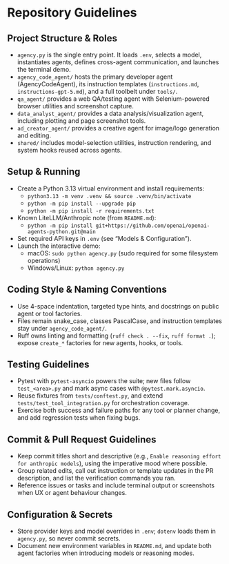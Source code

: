 # Repository Guidelines

## Project Structure & Roles
- `agency.py` is the single entry point. It loads `.env`, selects a model, instantiates agents, defines cross-agent communication, and launches the terminal demo.
- `agency_code_agent/` hosts the primary developer agent (AgencyCodeAgent), its instruction templates (`instructions.md`, `instructions-gpt-5.md`), and a full toolbelt under `tools/`.
- `qa_agent/` provides a web QA/testing agent with Selenium-powered browser utilities and screenshot capture.
- `data_analyst_agent/` provides a data analysis/visualization agent, including plotting and page screenshot tools.
- `ad_creator_agent/` provides a creative agent for image/logo generation and editing.
- `shared/` includes model-selection utilities, instruction rendering, and system hooks reused across agents.

## Setup & Running
- Create a Python 3.13 virtual environment and install requirements:
  - `python3.13 -m venv .venv && source .venv/bin/activate`
  - `python -m pip install --upgrade pip`
  - `python -m pip install -r requirements.txt`
- Known LiteLLM/Anthropic note (from `README.md`):
  - `python -m pip install git+https://github.com/openai/openai-agents-python.git@main`
- Set required API keys in `.env` (see “Models & Configuration”).
- Launch the interactive demo:
  - macOS: `sudo python agency.py` (sudo required for some filesystem operations)
  - Windows/Linux: `python agency.py`

## Coding Style & Naming Conventions
- Use 4-space indentation, targeted type hints, and docstrings on public agent or tool factories.
- Files remain snake_case, classes PascalCase, and instruction templates stay under `agency_code_agent/`.
- Ruff owns linting and formatting (`ruff check . --fix`, `ruff format .`); expose `create_*` factories for new agents, hooks, or tools.

## Testing Guidelines
- Pytest with `pytest-asyncio` powers the suite; new files follow `test_<area>.py` and mark async cases with `@pytest.mark.asyncio`.
- Reuse fixtures from `tests/conftest.py`, and extend `tests/test_tool_integration.py` for orchestration coverage.
- Exercise both success and failure paths for any tool or planner change, and add regression tests when fixing bugs.

## Commit & Pull Request Guidelines
- Keep commit titles short and descriptive (e.g., `Enable reasoning effort for anthropic models`), using the imperative mood where possible.
- Group related edits, call out instruction or template updates in the PR description, and list the verification commands you ran.
- Reference issues or tasks and include terminal output or screenshots when UX or agent behaviour changes.

## Configuration & Secrets
- Store provider keys and model overrides in `.env`; `dotenv` loads them in `agency.py`, so never commit secrets.
- Document new environment variables in `README.md`, and update both agent factories when introducing models or reasoning modes.
